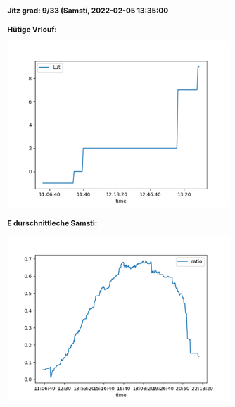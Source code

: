 ### Jitz grad: 9/33 (Samsti, 2022-02-05 13:35:00

### Hütige Vrlouf:
![Graph](Today.png)

### E durschnittleche Samsti:
![Graph](Samsti.png)